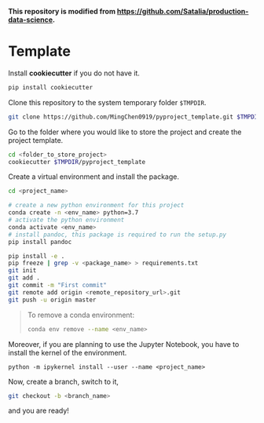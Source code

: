 **This repository is modified from https://github.com/Satalia/production-data-science.**

# Template

Install **cookiecutter** if you do not have it.

```bash
pip install cookiecutter
```

Clone this repository to the system temporary folder `$TMPDIR`.

```bash
git clone https://github.com/MingChen0919/pyproject_template.git $TMPDIR/pyproject_template
```


Go to the folder where you would like to store the project and create the project template.

```bash
cd <folder_to_store_project>
cookiecutter $TMPDIR/pyproject_template
```

Create a virtual environment and install the package.

```bash
cd <project_name>

# create a new python environment for this project
conda create -n <env_name> python=3.7
# activate the python environment
conda activate <env_name>
# install pandoc, this package is required to run the setup.py
pip install pandoc

pip install -e .
pip freeze | grep -v <package_name> > requirements.txt
git init
git add .
git commit -m "First commit"
git remote add origin <remote_repository_url>.git
git push -u origin master
```


> To remove a conda environment:
> ```bash
> conda env remove --name <env_name>
> ```


Moreover, if you are planning to use the Jupyter Notebook, you have to install the kernel of the environment.

``
python -m ipykernel install --user --name <project_name>
``

Now, create a branch, switch to it,

```bash
git checkout -b <branch_name>
```

and you are ready! 
